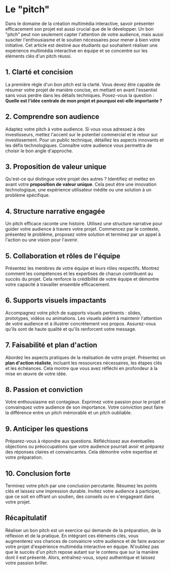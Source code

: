 # Le "pitch" 

Dans le domaine de la création multimédia interactive, savoir présenter efficacement son projet est aussi crucial que de le développer. Un bon "pitch" peut non seulement capter l'attention de votre audience, mais aussi susciter l'enthousiasme et le soutien nécessaires pour mener à bien votre initiative. Cet article est destiné aux étudiants qui souhaitent réaliser une expérience multimédia interactive en équipe et se concentre sur les éléments clés d'un pitch réussi.

## 1. Clarté et concision

La première règle d'un bon pitch est la clarté. Vous devez être capable de résumer votre projet de manière concise, en mettant en avant l'essentiel sans vous perdre dans les détails techniques. Posez-vous la question : **Quelle est l'idée centrale de mon projet et pourquoi est-elle importante ?**

## 2. Comprendre son audience

Adaptez votre pitch à votre audience. Si vous vous adressez à des investisseurs, mettez l'accent sur le potentiel commercial et le retour sur investissement. Pour un public technique, détaillez les aspects innovants et les défis technologiques. Connaître votre audience vous permettra de choisir le bon angle d'approche.

## 3. Proposition de valeur unique

Qu'est-ce qui distingue votre projet des autres ? Identifiez et mettez en avant votre **proposition de valeur unique**. Cela peut être une innovation technologique, une expérience utilisateur inédite ou une solution à un problème spécifique.

## 4. Structure narrative engagée

Un pitch efficace raconte une histoire. Utilisez une structure narrative pour guider votre audience à travers votre projet. Commencez par le contexte, présentez le problème, proposez votre solution et terminez par un appel à l'action ou une vision pour l'avenir.

## 5. Collaboration et rôles de l'équipe

Présentez les membres de votre équipe et leurs rôles respectifs. Montrez comment les compétences et les expertises de chacun contribuent au succès du projet. Cela renforce la crédibilité de votre équipe et démontre votre capacité à travailler ensemble efficacement.

## 6. Supports visuels impactants

Accompagnez votre pitch de supports visuels pertinents : slides, prototypes, vidéos ou animations. Les visuels aident à maintenir l'attention de votre audience et à illustrer concrètement vos propos. Assurez-vous qu'ils sont de haute qualité et qu'ils renforcent votre message.

## 7. Faisabilité et plan d'action

Abordez les aspects pratiques de la réalisation de votre projet. Présentez un **plan d'action réaliste**, incluant les ressources nécessaires, les étapes clés et les échéances. Cela montre que vous avez réfléchi en profondeur à la mise en œuvre de votre idée.

## 8. Passion et conviction

Votre enthousiasme est contagieux. Exprimez votre passion pour le projet et convainquez votre audience de son importance. Votre conviction peut faire la différence entre un pitch mémorable et un pitch oubliable.

## 9. Anticiper les questions

Préparez-vous à répondre aux questions. Réfléchissez aux éventuelles objections ou préoccupations que votre audience pourrait avoir et préparez des réponses claires et convaincantes. Cela démontre votre expertise et votre préparation.

## 10. Conclusion forte

Terminez votre pitch par une conclusion percutante. Résumez les points clés et laissez une impression durable. Invitez votre audience à participer, que ce soit en offrant un soutien, des conseils ou en s'engageant dans votre projet.

## Récapitulatif

Réaliser un bon pitch est un exercice qui demande de la préparation, de la réflexion et de la pratique. En intégrant ces éléments clés, vous augmenterez vos chances de convaincre votre audience et de faire avancer votre projet d'expérience multimédia interactive en équipe. N'oubliez pas que le succès d'un pitch repose autant sur le contenu que sur la manière dont il est présenté. Alors, entraînez-vous, soyez authentique et laissez votre passion briller.